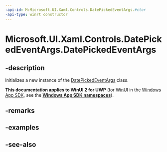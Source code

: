 ```yaml
---
-api-id: M:Microsoft.UI.Xaml.Controls.DatePickedEventArgs.#ctor
-api-type: winrt constructor
---
```


<!-- Method syntax
public DatePickedEventArgs()
-->

# Microsoft.UI.Xaml.Controls.DatePickedEventArgs.DatePickedEventArgs

## -description
Initializes a new instance of the [DatePickedEventArgs](datepickedeventargs.md) class.

**This documentation applies to WinUI 2 for UWP** (for [WinUI](/windows/apps/winui/winui3/) in the [Windows App SDK](/windows/apps/windows-app-sdk/), see the **[Windows App SDK namespaces](/windows/windows-app-sdk/api/winrt/)**).

## -remarks

## -examples

## -see-also
